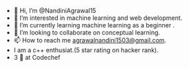 - 👋 Hi, I’m @NandiniAgrawal15
- 👀 I’m interested in machine learning and web development.
- 🌱 I’m currently learning machine learning as a beginner .
- 💞️ I’m looking to collaborate on conceptual learning.
- 📫 How to reach me agrawalnandini1503@gmail.com.
- I am a c++ enthusiat.(5 star rating on hacker rank).
- 3 🌟 at Codechef 
<!---
NandiniAgrawal15/NandiniAgrawal15 is a ✨ special ✨ repository because its `README.md` (this file) appears on your GitHub profile.
You can click the Preview link to take a look at your changes.
--->
